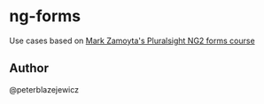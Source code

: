 # ng-forms

Use cases based on [Mark Zamoyta's Pluralsight NG2 forms course](https://app.pluralsight.com/library/courses/angular-2-forms)

## Author

@peterblazejewicz
